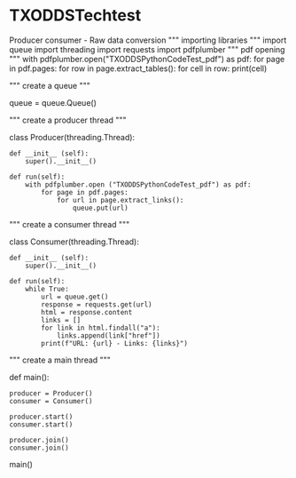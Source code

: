 # TXODDSTechtest
Producer consumer - Raw data conversion
"""
importing libraries
"""
import queue
import threading
import requests
import pdfplumber
"""
pdf opening 
"""
with pdfplumber.open("TXODDSPythonCodeTest_pdf") as pdf:
    for page in pdf.pages:
        for row in page.extract_tables():
            for cell in row:
                print(cell)

"""
create a queue
"""

queue = queue.Queue()


"""
create a producer thread
"""

class Producer(threading.Thread):

    def __init__ (self):
        super().__init__()

    def run(self):
        with pdfplumber.open ("TXODDSPythonCodeTest_pdf") as pdf:
            for page in pdf.pages:
                for url in page.extract_links():
                    queue.put(url)


"""
create a consumer thread
"""

class Consumer(threading.Thread):

    def __init__ (self):
        super().__init__()
    
    def run(self):
        while True:
            url = queue.get()
            response = requests.get(url)
            html = response.content
            links = []
            for link in html.findall("a"):
                links.append(link["href"])
            print(f"URL: {url} - Links: {links}")

"""
create a main thread
"""

def main():
   
    
    producer = Producer()
    consumer = Consumer()

    producer.start()
    consumer.start()

    producer.join()
    consumer.join()

main()

